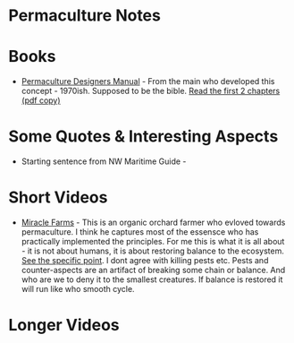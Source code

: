 # Permaculture Notes

# Books

* [Permaculture Designers Manual](https://www.amazon.com/Permaculture-Designers-Manual-Bill-Mollison/dp/0908228015) - From the main who developed this concept - 1970ish. Supposed to be the bible. [Read the first 2 chapters (pdf copy)](./book.pdf)

# Some Quotes & Interesting Aspects

* Starting sentence from NW Maritime Guide - 

# Short Videos

* [Miracle Farms](https://www.youtube.com/watch?v=3riW_yiCN5E) - This is an organic orchard farmer who evloved towards permaculture. I think he captures most of the essensce who has practically implemented the principles. For me this is what it is all about - it is not about humans, it is about restoring balance to the ecosystem. [See the specific point](https://youtu.be/3riW_yiCN5E?t=435). I dont agree with killing pests etc. Pests and counter-aspects are an artifact of breaking some chain or balance. And who are we to deny it to the smallest creatures. If balance is restored it will run like who smooth cycle.

# Longer Videos
